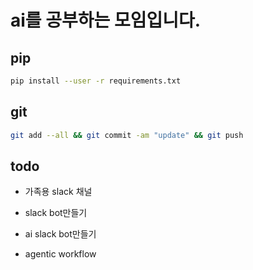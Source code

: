 # ai를 공부하는 모임입니다.

## pip

```sh
pip install --user -r requirements.txt
```

## git

```sh
git add --all && git commit -am "update" && git push
```

## todo 

- 가족용 slack 채널
- slack bot만들기 
- ai slack bot만들기 

- agentic workflow


